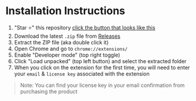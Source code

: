 # Installation Instructions

1. "Star ⭐" this repository <a href="https://public-files.gumroad.com/fgqglcvq4v0u32yc0x0jvsllk4x6" target="_blank">click the button that looks like this</a>
2. Download the latest `.zip` file from [Releases](https://github.com/serpapps/vimeo-video-downloader/releases)
3. Extract the ZIP file (aka double click it)
4. Open Chrome and go to `chrome://extensions/`
5. Enable "Developer mode" (top right toggle)
6. Click "Load unpacked" (top left button) and select the extracted folder
7. When you click on the extension for the first time, you will need to enter your `email` & `license key` associated with the extension

> Note: You can find your license key in your email confirmation from purchasing the product
